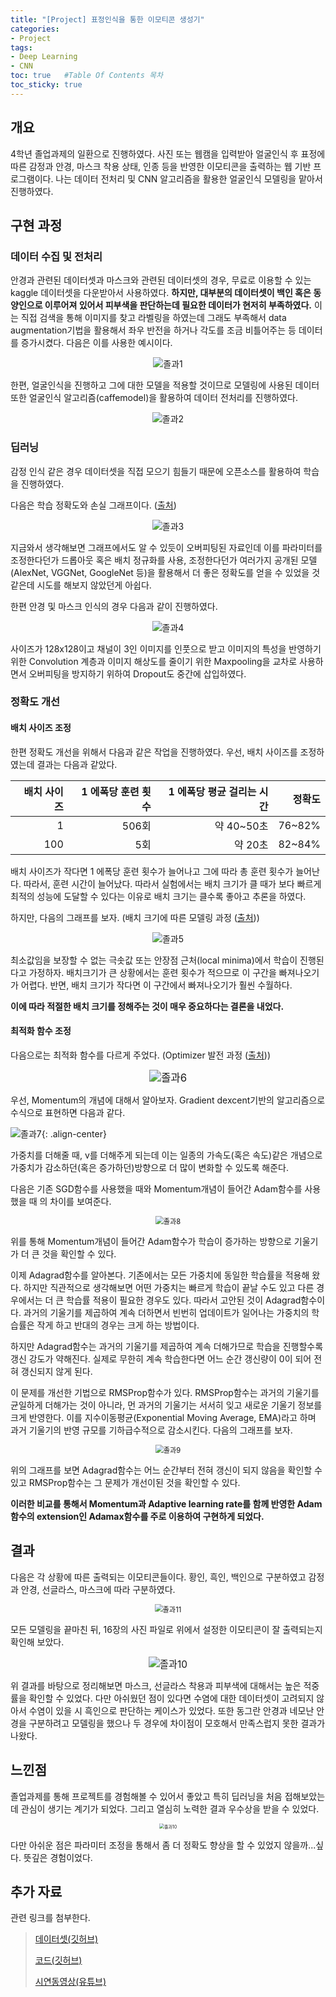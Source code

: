 ```yaml
---
title: "[Project] 표정인식을 통한 이모티콘 생성기"
categories: 
- Project
tags:
- Deep Learning
- CNN
toc: true   #Table Of Contents 목차 
toc_sticky: true
---
```

## 개요

4학년 졸업과제의 일환으로 진행하였다. 사진 또는 웹캠을 입력받아 얼굴인식 후 표정에 따른 감정과 안경, 마스크 착용 상태, 인종 등을 반영한 이모티콘을 출력하는 웹 기반 프로그램이다. 나는 데이터 전처리 및 CNN 알고리즘을 활용한 얼굴인식 모델링을 맡아서 진행하였다.

## 구현 과정

### 데이터 수집 및 전처리

안경과 관련된 데이터셋과 마스크와 관련된 데이터셋의 경우, 무료로 이용할 수 있는 kaggle 데이터셋을 다운받아서 사용하였다. __하지만, 대부분의 데이터셋이 백인 혹은 동양인으로 이루어져 있어서 피부색을 판단하는데 필요한 데이터가 현저히 부족하였다.__ 이는 직접 검색을 통해 이미지를 찾고 라벨링을 하였는데 그래도 부족해서 data augmentation기법을 활용해서 좌우 반전을 하거나 각도를 조금 비틀어주는 등 데이터를 증가시켰다. 다음은 이를 사용한 예시이다.

<p align = "center"><img src="https://user-images.githubusercontent.com/48538655/103834815-dcea7900-50c7-11eb-8b0b-b3e3bcd10442.JPG" alt="졸과1" style="zoom:100%;" /></p>

한편, 얼굴인식을 진행하고 그에 대한 모델을 적용할 것이므로 모델링에 사용된 데이터 또한 얼굴인식 알고리즘(caffemodel)을 활용하여 데이터 전처리를 진행하였다.

<p align='center'>
    <img src="https://user-images.githubusercontent.com/48538655/103834816-de1ba600-50c7-11eb-9849-37d4aabb7dd4.JPG" alt="졸과2" style="zoom:100%;" />
</p>

### 딥러닝

감정 인식 같은 경우 데이터셋을 직접 모으기 힘들기 때문에 오픈소스를 활용하여 학습을 진행하였다. 

다음은 학습 정확도와 손실 그래프이다. ([출처]( https://github.com/atulapra/Emotion-detection))

<p align='center'>
    <img src="https://user-images.githubusercontent.com/48538655/103834817-de1ba600-50c7-11eb-9a35-b6db7895536c.JPG" alt="졸과3" style="zoom:100%;" />
</p>

지금와서 생각해보면 그래프에서도 알 수 있듯이 오버피팅된 자료인데 이를 파라미터를 조정한다던가 드롭아웃 혹은 배치 정규화를 사용, 조정한다던가 여러가지 공개된 모델(AlexNet, VGGNet, GoogleNet 등)을 활용해서 더 좋은 정확도를 얻을 수 있었을 것같은데 시도를 해보지 않았던게 아쉽다. 

한편 안경 및 마스크 인식의 경우 다음과 같이 진행하였다.

<p align = 'center'>
    <img src="https://user-images.githubusercontent.com/48538655/103838017-5b96e480-50cf-11eb-9e7b-8c8bc6e93ca1.JPG" alt="졸과4" style="zoom:100%;" />
</p>

사이즈가 128x128이고 채널이 3인 이미지를 인풋으로 받고 이미지의 특성을 반영하기 위한 Convolution 계층과 이미지 해상도를 줄이기 위한 Maxpooling을 교차로 사용하면서 오버피팅을 방지하기 위하여 Dropout도 중간에 삽입하였다.

### 정확도 개선

#### 배치 사이즈 조정

한편 정확도 개선을 위해서 다음과 같은 작업을 진행하였다. 우선, 배치 사이즈를 조정하였는데 결과는 다음과 같았다.

| 배치 사이즈 | 1 에폭당 훈련 횟수 | 1 에폭당 평균 걸리는 시간 | 정확도 |
| ----------: | -----------------: | ------------------------: | -----: |
|           1 |              506회 |                약 40~50초 | 76~82% |
|         100 |                5회 |                   약 20초 | 82~84% |

배치 사이즈가 작다면 1 에폭당 훈련 횟수가 늘어나고 그에 따라 총 훈련 횟수가 늘어난다. 따라서, 훈련 시간이 늘어났다. 따라서 실험에서는 배치 크기가 클 때가 보다 빠르게 최적의 성능에 도달할 수 있다는 이유로 배치 크기는 클수록 좋아고 추론을 하였다.

하지만, 다음의 그래프를 보자. (배치 크기에 따른 모델링 과정 ([출처](https://www.kakaobrain.com/blog/113)))

<p align="center">
    <img src="https://user-images.githubusercontent.com/48538655/103838718-1d022980-50d1-11eb-9087-13a09c8294cd.JPG" alt="졸과5" style="zoom:100%;" />
</p>

최소값임을 보장할 수 없는 극솟값 또는 안장점 근처(local minima)에서 학습이 진행된다고 가정하자. 배치크기가 큰 상황에서는 훈련 횟수가 적으므로 이 구간을 빠져나오기가 어렵다. 반면, 배치 크기가 작다면 이 구간에서 빠져나오기가 훨씬 수월하다.

__이에 따라 적절한 배치 크기를 정해주는 것이 매우 중요하다는 결론을 내었다.__

#### 최적화 함수 조정

다음으로는 최적화 함수를 다르게 주었다. (Optimizer 발전 과정 ([출처](https://gomguard.tistory.com/187)))

<p align='center'>
    <img src="https://user-images.githubusercontent.com/48538655/103839163-1d4ef480-50d2-11eb-884a-c0f837b77743.JPG" alt="졸과6" style="zoom:120%;" />
</p>

우선, Momentum의 개념에 대해서 알아보자. Gradient dexcent기반의 알고리즘으로 수식으로 표현하면 다음과 같다.

![졸과7](https://user-images.githubusercontent.com/48538655/103839311-76b72380-50d2-11eb-8b9f-891031b42c74.JPG){: .align-center}

가중치를 더해줄 때, v를 더해주게 되는데 이는 일종의 가속도(혹은 속도)같은 개념으로 가중치가 감소하던(혹은 증가하던)방향으로 더 많이 변화할 수 있도록 해준다.

다음은 기존 SGD함수를 사용했을 때와 Momentum개념이 들어간 Adam함수를 사용했을 때 의 차이를 보여준다.

<p align='center'>
    <img src="https://user-images.githubusercontent.com/48538655/103840011-01e4e900-50d4-11eb-89c0-969ac64a5fd6.JPG" alt="졸과8" style="zoom:80%;" />
</p>

위를 통해 Momentum개념이 들어간 Adam함수가 학습이 증가하는 방향으로 기울기가 더 큰 것을 확인할 수 있다. 

이제 Adagrad함수를 알아본다. 기존에서는 모든 가중치에 동일한 학습률을 적용해 왔다. 하지만 직관적으로 생각해보면 어떤 가중치는 빠르게 학습이 끝날 수도 있고 다른 경우에서는 더 큰 학습률 적용이 필요한 경우도 있다. 따라서 고안된 것이 Adagrad함수이다. 과거의 기울기를 제곱하여 계속 더하면서 빈번히 업데이트가 일어나는 가중치의 학습률은 작게 하고 반대의 경우는 크게 하는 방법이다.

하지만 Adagrad함수는 과거의 기울기를 제곱하여 계속 더해가므로 학습을 진행할수록 갱신 강도가 약해진다. 실제로 무한히 계속 학습한다면 어느 순간 갱신량이 0이 되어 전혀 갱신되지 않게 된다. 

이 문제를 개선한 기법으로 RMSProp함수가 있다. RMSProp함수는 과거의 기울기를 균일하게 더해가는 것이 아니라, 먼 과거의 기울기는 서서히 잊고 새로운 기울기 정보를 크게 반영한다. 이를 지수이동평균(Exponential Moving Average, EMA)라고 하며 과거 기울기의 반영 규모를 기하급수적으로 감소시킨다. 다음의 그래프를 보자.

<p align='center'>
    <img src="https://user-images.githubusercontent.com/48538655/103840010-00b3bc00-50d4-11eb-8240-35216e6e6986.JPG" alt="졸과9" style="zoom:80%;" />
</p>

위의 그래프를 보면 Adagrad함수는 어느 순간부터 전혀 갱신이 되지 않음을 확인할 수 있고 RMSProp함수는 그 문제가 개선이된 것을 확인할 수 있다.

__이러한 비교를 통해서 Momentum과 Adaptive learning rate를 함께 반영한 Adam함수의 extension인 Adamax함수를 주로 이용하여 구현하게 되었다.__

## 결과

다음은 각 상황에 따른 출력되는 이모티콘들이다. 황인, 흑인, 백인으로 구분하였고 감정과 안경, 선글라스, 마스크에 따라 구분하였다.

<p align='center'>
    <img src="https://user-images.githubusercontent.com/48538655/103841683-7bcaa180-50d7-11eb-9542-e075aa055073.JPG" alt="졸과11" style="zoom:80%;" />
</p>

모든 모델링을 끝마친 뒤, 16장의 사진 파일로 위에서 설정한 이모티콘이 잘 출력되는지 확인해 보았다.

<p align='center'>
    <img src="https://user-images.githubusercontent.com/48538655/103841444-f3e49780-50d6-11eb-9468-f101de137a8a.JPG" alt="졸과10" style="zoom:110%;" />
</p>

위 결과를 바탕으로 정리해보면 마스크, 선글라스 착용과 피부색에 대해서는 높은 적중률을 확인할 수 있었다. 다만 아쉬웠던 점이 있다면 수염에 대한 데이터셋이 고려되지 않아서 수염이 있을 시 흑인으로 판단하는 케이스가 있었다. 또한 동그란 안경과 네모난 안경을 구분하려고 모델링을 했으나 두 경우에 차이점이 모호해서 만족스럽지 못한 결과가 나왔다.

## 느낀점

졸업과제를 통해 프로젝트를 경험해볼 수 있어서 좋았고 특히 딥러닝을 처음 접해보았는데 관심이 생기는 계기가 되었다. 그리고 열심히 노력한 결과 우수상을 받을 수 있었다.

<p align='center'>
    <img src="https://user-images.githubusercontent.com/48538655/103842448-4aeb6c00-50d9-11eb-84e0-79b05538e83f.jpg" alt="졸과10" style="zoom:50%;" />
</p>

다만 아쉬운 점은 파라미터 조정을 통해서 좀 더 정확도 향상을 할 수 있었지 않을까...싶다. 뜻깊은 경험이었다. 

## 추가 자료

관련 링크를 첨부한다.

> [데이터셋(깃허브)](https://github.com/LeeYeonGeol/Make_Emotion_OpenCV/tree/dependabot/pip/tensorflow-2.3.1/final_data)
>
> [코드(깃허브)](https://github.com/LeeYeonGeol/Make_Emotion_OpenCV)
>
> [시연동영상(유튜브)](https://youtu.be/Y4PT3xLeZAw)

